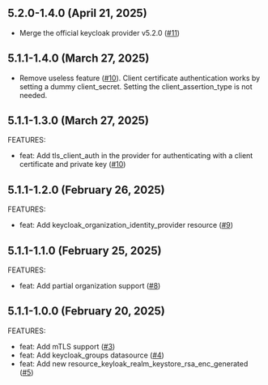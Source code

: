 ## 5.2.0-1.4.0 (April 21, 2025)

- Merge the official keycloak provider v5.2.0 ([#11](https://github.com/lucdew/terraform-provider-keycloak/pull/11))

## 5.1.1-1.4.0 (March 27, 2025)

- Remove useless feature ([#10](https://github.com/lucdew/terraform-provider-keycloak/pull/10)). Client certificate authentication works by setting a
  dummy client_secret. Setting the client_assertion_type is not needed.

## 5.1.1-1.3.0 (March 27, 2025)

FEATURES:

- feat: Add tls_client_auth in the provider for authenticating with a client certificate and private key ([#10](https://github.com/lucdew/terraform-provider-keycloak/pull/10))

## 5.1.1-1.2.0 (February 26, 2025)

FEATURES:

- feat: Add keycloak_organization_identity_provider resource ([#9](https://github.com/lucdew/terraform-provider-keycloak/pull/9))

## 5.1.1-1.1.0 (February 25, 2025)

FEATURES:

- feat: Add partial organization support ([#8](https://github.com/lucdew/terraform-provider-keycloak/pull/8))

## 5.1.1-1.0.0 (February 20, 2025)

FEATURES:

- feat: Add mTLS support ([#3](https://github.com/lucdew/terraform-provider-keycloak/pull/3))
- feat: Add keycloak_groups datasource ([#4](https://github.com/lucdew/terraform-provider-keycloak/pull/4))
- feat: Add new resource_keyloak_realm_keystore_rsa_enc_generated ([#5](https://github.com/lucdew/terraform-provider-keycloak/pull/5))
